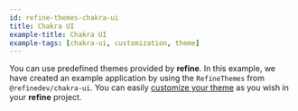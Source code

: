 ```yaml
---
id: refine-themes-chakra-ui
title: Chakra UI
example-title: Chakra UI
example-tags: [chakra-ui, customization, theme]
---
```


You can use predefined themes provided by **refine**. In this example, we have created an example application by using the `RefineThemes` from `@refinedev/chakra-ui`. You can easily [customize your theme](/docs/api-reference/chakra-ui/theming/#overriding-the-themes) as you wish in your **refine** project.

<CodeSandboxExample path="theme-chakra-ui-demo" />
